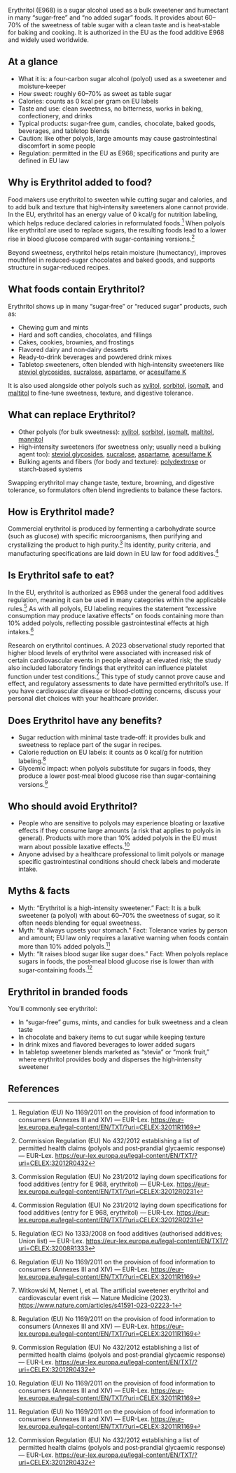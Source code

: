 Erythritol (E968) is a sugar alcohol used as a bulk sweetener and humectant in many “sugar‑free” and “no added sugar” foods. It provides about 60–70% of the sweetness of table sugar with a clean taste and is heat‑stable for baking and cooking. It is authorized in the EU as the food additive E968 and widely used worldwide.

<!--more-->

## At a glance
- What it is: a four‑carbon sugar alcohol (polyol) used as a sweetener and moisture‑keeper
- How sweet: roughly 60–70% as sweet as table sugar
- Calories: counts as 0 kcal per gram on EU labels
- Taste and use: clean sweetness, no bitterness, works in baking, confectionery, and drinks
- Typical products: sugar‑free gum, candies, chocolate, baked goods, beverages, and tabletop blends
- Caution: like other polyols, large amounts may cause gastrointestinal discomfort in some people
- Regulation: permitted in the EU as E968; specifications and purity are defined in EU law

## Why is Erythritol added to food?
Food makers use erythritol to sweeten while cutting sugar and calories, and to add bulk and texture that high‑intensity sweeteners alone cannot provide. In the EU, erythritol has an energy value of 0 kcal/g for nutrition labeling, which helps reduce declared calories in reformulated foods.[^1] When polyols like erythritol are used to replace sugars, the resulting foods lead to a lower rise in blood glucose compared with sugar‑containing versions.[^4]

Beyond sweetness, erythritol helps retain moisture (humectancy), improves mouthfeel in reduced‑sugar chocolates and baked goods, and supports structure in sugar‑reduced recipes.

## What foods contain Erythritol?
Erythritol shows up in many “sugar‑free” or “reduced sugar” products, such as:
- Chewing gum and mints
- Hard and soft candies, chocolates, and fillings
- Cakes, cookies, brownies, and frostings
- Flavored dairy and non‑dairy desserts
- Ready‑to‑drink beverages and powdered drink mixes
- Tabletop sweeteners, often blended with high‑intensity sweeteners like [steviol glycosides](/e960-steviol-glycosides), [sucralose](/e955-sucralose), [aspartame](/e951-aspartame), or [acesulfame K](/e950-acesulfame-k)

It is also used alongside other polyols such as [xylitol](/e967-xylitol), [sorbitol](/e420-sorbitol), [isomalt](/e953-isomalt), and [maltitol](/e965-maltitol) to fine‑tune sweetness, texture, and digestive tolerance.

## What can replace Erythritol?
- Other polyols (for bulk sweetness): [xylitol](/e967-xylitol), [sorbitol](/e420-sorbitol), [isomalt](/e953-isomalt), [maltitol](/e965-maltitol), [mannitol](/e421-mannitol)
- High‑intensity sweeteners (for sweetness only; usually need a bulking agent too): [steviol glycosides](/e960-steviol-glycosides), [sucralose](/e955-sucralose), [aspartame](/e951-aspartame), [acesulfame K](/e950-acesulfame-k)
- Bulking agents and fibers (for body and texture): [polydextrose](/e1200-polydextrose) or starch‑based systems

Swapping erythritol may change taste, texture, browning, and digestive tolerance, so formulators often blend ingredients to balance these factors.

## How is Erythritol made?
Commercial erythritol is produced by fermenting a carbohydrate source (such as glucose) with specific microorganisms, then purifying and crystallizing the product to high purity.[^2] Its identity, purity criteria, and manufacturing specifications are laid down in EU law for food additives.[^2]

## Is Erythritol safe to eat?
In the EU, erythritol is authorized as E968 under the general food additives regulation, meaning it can be used in many categories within the applicable rules.[^3] As with all polyols, EU labeling requires the statement “excessive consumption may produce laxative effects” on foods containing more than 10% added polyols, reflecting possible gastrointestinal effects at high intakes.[^1]

Research on erythritol continues. A 2023 observational study reported that higher blood levels of erythritol were associated with increased risk of certain cardiovascular events in people already at elevated risk; the study also included laboratory findings that erythritol can influence platelet function under test conditions.[^5] This type of study cannot prove cause and effect, and regulatory assessments to date have permitted erythritol’s use. If you have cardiovascular disease or blood‑clotting concerns, discuss your personal diet choices with your healthcare provider.

## Does Erythritol have any benefits?
- Sugar reduction with minimal taste trade‑off: it provides bulk and sweetness to replace part of the sugar in recipes.
- Calorie reduction on EU labels: it counts as 0 kcal/g for nutrition labeling.[^1]
- Glycemic impact: when polyols substitute for sugars in foods, they produce a lower post‑meal blood glucose rise than sugar‑containing versions.[^4]

## Who should avoid Erythritol?
- People who are sensitive to polyols may experience bloating or laxative effects if they consume large amounts (a risk that applies to polyols in general). Products with more than 10% added polyols in the EU must warn about possible laxative effects.[^1]
- Anyone advised by a healthcare professional to limit polyols or manage specific gastrointestinal conditions should check labels and moderate intake.

## Myths & facts
- Myth: “Erythritol is a high‑intensity sweetener.” Fact: It is a bulk sweetener (a polyol) with about 60–70% the sweetness of sugar, so it often needs blending for equal sweetness.
- Myth: “It always upsets your stomach.” Fact: Tolerance varies by person and amount; EU law only requires a laxative warning when foods contain more than 10% added polyols.[^1]
- Myth: “It raises blood sugar like sugar does.” Fact: When polyols replace sugars in foods, the post‑meal blood glucose rise is lower than with sugar‑containing foods.[^4]

## Erythritol in branded foods
You’ll commonly see erythritol:
- In “sugar‑free” gums, mints, and candies for bulk sweetness and a clean taste
- In chocolate and bakery items to cut sugar while keeping texture
- In drink mixes and flavored beverages to lower added sugars
- In tabletop sweetener blends marketed as “stevia” or “monk fruit,” where erythritol provides body and disperses the high‑intensity sweetener

## References
[^1]: Regulation (EU) No 1169/2011 on the provision of food information to consumers (Annexes III and XIV) — EUR-Lex. https://eur-lex.europa.eu/legal-content/EN/TXT/?uri=CELEX:32011R1169
[^2]: Commission Regulation (EU) No 231/2012 laying down specifications for food additives (entry for E 968, erythritol) — EUR-Lex. https://eur-lex.europa.eu/legal-content/EN/TXT/?uri=CELEX:32012R0231
[^3]: Regulation (EC) No 1333/2008 on food additives (authorised additives; Union list) — EUR-Lex. https://eur-lex.europa.eu/legal-content/EN/TXT/?uri=CELEX:32008R1333
[^4]: Commission Regulation (EU) No 432/2012 establishing a list of permitted health claims (polyols and post‑prandial glycaemic response) — EUR-Lex. https://eur-lex.europa.eu/legal-content/EN/TXT/?uri=CELEX:32012R0432
[^5]: Witkowski M, Nemet I, et al. The artificial sweetener erythritol and cardiovascular event risk — Nature Medicine (2023). https://www.nature.com/articles/s41591-023-02223-1
